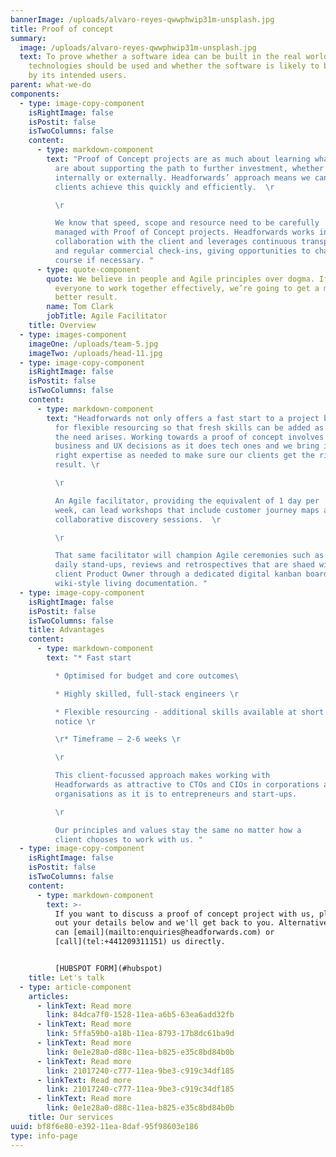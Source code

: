 ```yaml
---
bannerImage: /uploads/alvaro-reyes-qwwphwip31m-unsplash.jpg
title: Proof of concept
summary:
  image: /uploads/alvaro-reyes-qwwphwip31m-unsplash.jpg
  text: To prove whether a software idea can be built in the real world, what
    technologies should be used and whether the software is likely to be adopted
    by its intended users.
parent: what-we-do
components:
  - type: image-copy-component
    isRightImage: false
    isPostit: false
    isTwoColumns: false
    content:
      - type: markdown-component
        text: "Proof of Concept projects are as much about learning what works as they
          are about supporting the path to further investment, whether
          internally or externally. Headforwards’ approach means we can help
          clients achieve this quickly and efficiently.  \r

          \r

          We know that speed, scope and resource need to be carefully
          managed with Proof of Concept projects. Headforwards works in close
          collaboration with the client and leverages continuous transparency
          and regular commercial check-ins, giving opportunities to change
          course if necessary. "
      - type: quote-component
        quote: We believe in people and Agile principles over dogma. If we can get
          everyone to work together effectively, we’re going to get a much
          better result.
        name: Tom Clark
        jobTitle: Agile Facilitator
    title: Overview
  - type: images-component
    imageOne: /uploads/team-5.jpg
    imageTwo: /uploads/head-11.jpg
  - type: image-copy-component
    isRightImage: false
    isPostit: false
    isTwoColumns: false
    content:
      - type: markdown-component
        text: "Headforwards not only offers a fast start to a project but also allows
          for flexible resourcing so that fresh skills can be added as and when
          the need arises. Working towards a proof of concept involves as many
          business and UX decisions as it does tech ones and we bring in the
          right expertise as needed to make sure our clients get the right
          result. \r

          \r

          An Agile facilitator, providing the equivalent of 1 day per
          week, can lead workshops that include customer journey maps and other
          collaborative discovery sessions.  \r

          \r

          That same facilitator will champion Agile ceremonies such as
          daily stand-ups, reviews and retrospectives that are shaed with the
          client Product Owner through a dedicated digital kanban board and
          wiki-style living documentation. "
  - type: image-copy-component
    isRightImage: false
    isPostit: false
    isTwoColumns: false
    title: Advantages
    content:
      - type: markdown-component
        text: "* Fast start

          * Optimised for budget and core outcomes\ 

          * Highly skilled, full-stack engineers \r

          * Flexible resourcing - additional skills available at short
          notice \r

          \r* Timeframe – 2-6 weeks \r

          \r

          This client-focussed approach makes working with
          Headforwards as attractive to CTOs and CIOs in corporations and
          organisations as it is to entrepreneurs and start-ups.

          \r

          Our principles and values stay the same no matter how a
          client chooses to work with us. "
  - type: image-copy-component
    isRightImage: false
    isPostit: false
    isTwoColumns: false
    content:
      - type: markdown-component
        text: >-
          If you want to discuss a proof of concept project with us, please fill
          out your details below and we'll get back to you. Alternatively, you
          can [email](mailto:enquiries@headforwards.com) or
          [call](tel:+441209311151) us directly.


          [HUBSPOT FORM](#hubspot)
    title: Let's talk
  - type: article-component
    articles:
      - linkText: Read more
        link: 84dca7f0-1528-11ea-a6b5-63ea6add32fb
      - linkText: Read more
        link: 5ffa59b0-a18b-11ea-8793-17b8dc61ba9d
      - linkText: Read more
        link: 0e1e28a0-d88c-11ea-b825-e35c8bd84b0b
      - linkText: Read more
        link: 21017240-c777-11ea-9be3-c919c34df185
      - linkText: Read more
        link: 21017240-c777-11ea-9be3-c919c34df185
      - linkText: Read more
        link: 0e1e28a0-d88c-11ea-b825-e35c8bd84b0b
    title: Our services
uuid: bf8f6e80-e392-11ea-8daf-95f98603e186
type: info-page
---
```

